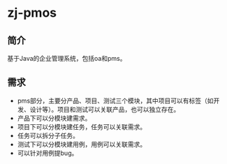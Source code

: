 # zj-pmos
## 简介
基于Java的企业管理系统，包括oa和pms。

## 需求
- pms部分，主要分产品、项目、测试三个模块，其中项目可以有标签（如开发、设计等）。项目和测试可以关联产品，也可以独立存在。
- 产品下可以分模块建需求。
- 项目下可以分模块建任务，任务可以关联需求。
- 任务可以拆分子任务。
- 测试下可以分模块建用例，用例可以关联需求。
- 可以针对用例提bug。
